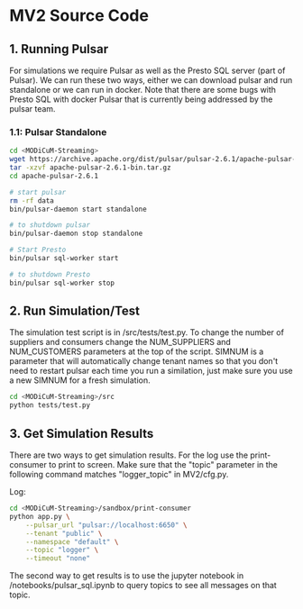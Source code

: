 # MV2 Source Code

## 1. Running Pulsar

For simulations we require Pulsar as well as the Presto SQL server (part of Pulsar). We can run these
two ways, either we can download pulsar and run standalone or we can run in docker. Note that 
there are some bugs with Presto SQL with docker Pulsar that is currently being addressed by
the pulsar team.

### 1.1: Pulsar Standalone 
```bash
cd <MODiCuM-Streaming>
wget https://archive.apache.org/dist/pulsar/pulsar-2.6.1/apache-pulsar-2.6.1-bin.tar.gz
tar -xzvf apache-pulsar-2.6.1-bin.tar.gz
cd apache-pulsar-2.6.1

# start pulsar 
rm -rf data
bin/pulsar-daemon start standalone

# to shutdown pulsar
bin/pulsar-daemon stop standalone

# Start Presto
bin/pulsar sql-worker start

# to shutdown Presto
bin/pulsar sql-worker stop
```

## 2. Run Simulation/Test

The simulation test script is in <MODiCuM-Streaming>/src/tests/test.py. To change the number of 
suppliers and consumers change the NUM_SUPPLIERS and NUM_CUSTOMERS parameters at the top of the script.
SIMNUM is a parameter that will automatically change tenant names so that you don't need to restart
pulsar each time you run a similation, just make sure you use a new SIMNUM for a fresh simulation.

```bash
cd <MODiCuM-Streaming>/src
python tests/test.py
```

## 3. Get Simulation Results

There are two ways to get simulation results. For the log use the print-consumer to print to screen.
Make sure that the "topic" parameter in the following command matches "logger_topic" in MV2/cfg.py.

Log:
```bash
cd <MODiCuM-Streaming>/sandbox/print-consumer
python app.py \
    --pulsar_url "pulsar://localhost:6650" \
    --tenant "public" \
    --namespace "default" \
    --topic "logger" \
    --timeout "none"
```

The second way to get results is to use the jupyter notebook in <MODiCuM-Streaming>/notebooks/pulsar_sql.ipynb
to query topics to see all messages on that topic.


